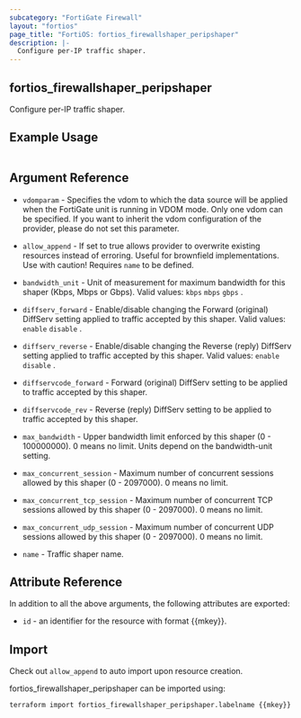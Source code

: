 ```yaml
---
subcategory: "FortiGate Firewall"
layout: "fortios"
page_title: "FortiOS: fortios_firewallshaper_peripshaper"
description: |-
  Configure per-IP traffic shaper.
---
```


## fortios_firewallshaper_peripshaper
Configure per-IP traffic shaper.

## Example Usage

```hcl

```

## Argument Reference
* `vdomparam` - Specifies the vdom to which the data source will be applied when the FortiGate unit is running in VDOM mode. Only one vdom can be specified. If you want to inherit the vdom configuration of the provider, please do not set this parameter.
* `allow_append` - If set to true allows provider to overwrite existing resources instead of erroring. Useful for brownfield implementations. Use with caution! Requires `name` to be defined.

* `bandwidth_unit` - Unit of measurement for maximum bandwidth for this shaper (Kbps, Mbps or Gbps). Valid values: `kbps` `mbps` `gbps` .
* `diffserv_forward` - Enable/disable changing the Forward (original) DiffServ setting applied to traffic accepted by this shaper. Valid values: `enable` `disable` .
* `diffserv_reverse` - Enable/disable changing the Reverse (reply) DiffServ setting applied to traffic accepted by this shaper. Valid values: `enable` `disable` .
* `diffservcode_forward` - Forward (original) DiffServ setting to be applied to traffic accepted by this shaper.
* `diffservcode_rev` - Reverse (reply) DiffServ setting to be applied to traffic accepted by this shaper.
* `max_bandwidth` - Upper bandwidth limit enforced by this shaper (0 - 100000000). 0 means no limit. Units depend on the bandwidth-unit setting.
* `max_concurrent_session` - Maximum number of concurrent sessions allowed by this shaper (0 - 2097000). 0 means no limit.
* `max_concurrent_tcp_session` - Maximum number of concurrent TCP sessions allowed by this shaper (0 - 2097000). 0 means no limit.
* `max_concurrent_udp_session` - Maximum number of concurrent UDP sessions allowed by this shaper (0 - 2097000). 0 means no limit.
* `name` - Traffic shaper name.

## Attribute Reference

In addition to all the above arguments, the following attributes are exported:
* `id` - an identifier for the resource with format {{mkey}}.

## Import

Check out `allow_append` to auto import upon resource creation.

fortios_firewallshaper_peripshaper can be imported using:
```sh
terraform import fortios_firewallshaper_peripshaper.labelname {{mkey}}
```
